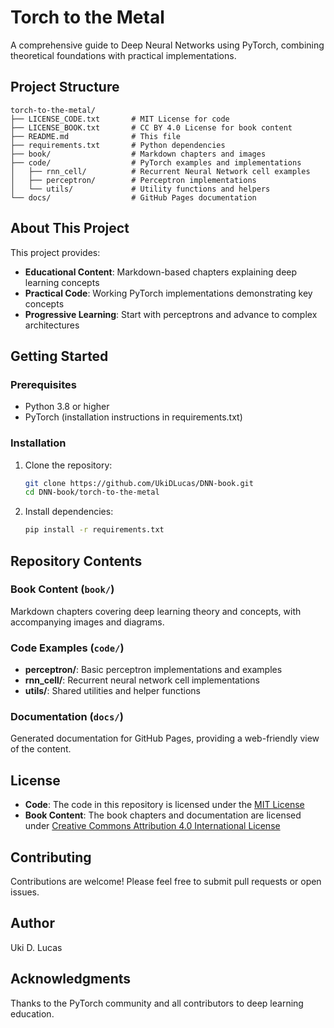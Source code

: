 # Torch to the Metal

A comprehensive guide to Deep Neural Networks using PyTorch, combining theoretical foundations with practical implementations.

## Project Structure

```
torch-to-the-metal/
├── LICENSE_CODE.txt       # MIT License for code
├── LICENSE_BOOK.txt       # CC BY 4.0 License for book content
├── README.md              # This file
├── requirements.txt       # Python dependencies
├── book/                  # Markdown chapters and images
├── code/                  # PyTorch examples and implementations
│   ├── rnn_cell/          # Recurrent Neural Network cell examples
│   ├── perceptron/        # Perceptron implementations
│   └── utils/             # Utility functions and helpers
└── docs/                  # GitHub Pages documentation
```

## About This Project

This project provides:
- **Educational Content**: Markdown-based chapters explaining deep learning concepts
- **Practical Code**: Working PyTorch implementations demonstrating key concepts
- **Progressive Learning**: Start with perceptrons and advance to complex architectures

## Getting Started

### Prerequisites

- Python 3.8 or higher
- PyTorch (installation instructions in requirements.txt)

### Installation

1. Clone the repository:
   ```bash
   git clone https://github.com/UkiDLucas/DNN-book.git
   cd DNN-book/torch-to-the-metal
   ```

2. Install dependencies:
   ```bash
   pip install -r requirements.txt
   ```

## Repository Contents

### Book Content (`book/`)
Markdown chapters covering deep learning theory and concepts, with accompanying images and diagrams.

### Code Examples (`code/`)
- **perceptron/**: Basic perceptron implementations and examples
- **rnn_cell/**: Recurrent neural network cell implementations
- **utils/**: Shared utilities and helper functions

### Documentation (`docs/`)
Generated documentation for GitHub Pages, providing a web-friendly view of the content.

## License

- **Code**: The code in this repository is licensed under the [MIT License](LICENSE_CODE.txt)
- **Book Content**: The book chapters and documentation are licensed under [Creative Commons Attribution 4.0 International License](LICENSE_BOOK.txt)

## Contributing

Contributions are welcome! Please feel free to submit pull requests or open issues.

## Author

Uki D. Lucas

## Acknowledgments

Thanks to the PyTorch community and all contributors to deep learning education.
